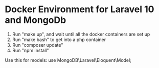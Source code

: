 # Docker Environment for Laravel 10 and MongoDb

1. Run "make up", and wait until all the docker containers are set up
2. Run "make bash" to get into a php container
3. Run "composer update"
4. Run "npm install"

Use this for models: use MongoDB\Laravel\Eloquent\Model;

